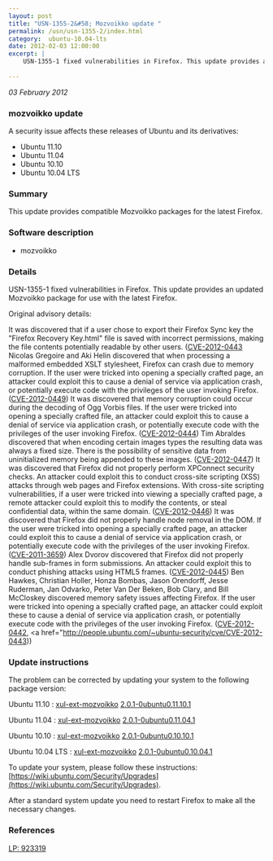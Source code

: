 ```yaml
---
layout: post
title: "USN-1355-2&#58; Mozvoikko update "
permalink: /usn/usn-1355-2/index.html
category:  ubuntu-10.04-lts
date: 2012-02-03 12:00:00
excerpt: |
    USN-1355-1 fixed vulnerabilities in Firefox. This update provides an updated Mozvoikko package for use with the latest Firefox.
    
--- 
```

 
 

*03 February 2012*

### mozvoikko update

A security issue affects these releases of Ubuntu and its derivatives:

* Ubuntu 11.10
* Ubuntu 11.04
* Ubuntu 10.10
* Ubuntu 10.04 LTS

### Summary

This update provides compatible Mozvoikko packages for the latest Firefox. 

### Software description

* mozvoikko 

### Details

USN-1355-1 fixed vulnerabilities in Firefox. This update provides an updated Mozvoikko package for use with the latest Firefox.

Original advisory details:

 It was discovered that if a user chose to export their Firefox Sync key the &quot;Firefox Recovery Key.html&quot; file is saved with incorrect permissions, making the file contents potentially readable by other users. ([CVE-2012-0443](http://people.ubuntu.com/~ubuntu-security/cve/CVE-2012-0450">CVE-2012-0450</a>) Nicolas Gregoire and Aki Helin discovered that when processing a malformed embedded XSLT stylesheet, Firefox can crash due to memory corruption. If the user were tricked into opening a specially crafted page, an attacker could exploit this to cause a denial of service via application crash, or potentially execute code with the privileges of the user invoking Firefox. (<a href="http://people.ubuntu.com/~ubuntu-security/cve/CVE-2012-0449">CVE-2012-0449</a>) It was discovered that memory corruption could occur during the decoding of Ogg Vorbis files. If the user were tricked into opening a specially crafted file, an attacker could exploit this to cause a denial of service via application crash, or potentially execute code with the privileges of the user invoking Firefox. (<a href="http://people.ubuntu.com/~ubuntu-security/cve/CVE-2012-0444">CVE-2012-0444</a>) Tim Abraldes discovered that when encoding certain images types the resulting data was always a fixed size. There is the possibility of sensitive data from uninitialized memory being appended to these images. (<a href="http://people.ubuntu.com/~ubuntu-security/cve/CVE-2012-0447">CVE-2012-0447</a>) It was discovered that Firefox did not properly perform XPConnect security checks. An attacker could exploit this to conduct cross-site scripting (XSS) attacks through web pages and Firefox extensions. With cross-site scripting vulnerabilities, if a user were tricked into viewing a specially crafted page, a remote attacker could exploit this to modify the contents, or steal confidential data, within the same domain. (<a href="http://people.ubuntu.com/~ubuntu-security/cve/CVE-2012-0446">CVE-2012-0446</a>) It was discovered that Firefox did not properly handle node removal in the DOM. If the user were tricked into opening a specially crafted page, an attacker could exploit this to cause a denial of service via application crash, or potentially execute code with the privileges of the user invoking Firefox. (<a href="http://people.ubuntu.com/~ubuntu-security/cve/CVE-2011-3659">CVE-2011-3659</a>) Alex Dvorov discovered that Firefox did not properly handle sub-frames in form submissions. An attacker could exploit this to conduct phishing attacks using HTML5 frames. (<a href="http://people.ubuntu.com/~ubuntu-security/cve/CVE-2012-0445">CVE-2012-0445</a>) Ben Hawkes, Christian Holler, Honza Bombas, Jason Orendorff, Jesse Ruderman, Jan Odvarko, Peter Van Der Beken, Bob Clary, and Bill McCloskey discovered memory safety issues affecting Firefox. If the user were tricked into opening a specially crafted page, an attacker could exploit these to cause a denial of service via application crash, or potentially execute code with the privileges of the user invoking Firefox. (<a href="http://people.ubuntu.com/~ubuntu-security/cve/CVE-2012-0442">CVE-2012-0442</a>, <a href="http://people.ubuntu.com/~ubuntu-security/cve/CVE-2012-0443)) 

### Update instructions

The problem can be corrected by updating your system to the following package version:

Ubuntu 11.10
 : [xul-ext-mozvoikko](https://launchpad.net/ubuntu/+source/mozvoikko) <span> [2.0.1-0ubuntu0.11.10.1](https://launchpad.net/ubuntu/+source/mozvoikko/2.0.1-0ubuntu0.11.10.1) </span> 

Ubuntu 11.04
 : [xul-ext-mozvoikko](https://launchpad.net/ubuntu/+source/mozvoikko) <span> [2.0.1-0ubuntu0.11.04.1](https://launchpad.net/ubuntu/+source/mozvoikko/2.0.1-0ubuntu0.11.04.1) </span> 

Ubuntu 10.10
 : [xul-ext-mozvoikko](https://launchpad.net/ubuntu/+source/mozvoikko) <span> [2.0.1-0ubuntu0.10.10.1](https://launchpad.net/ubuntu/+source/mozvoikko/2.0.1-0ubuntu0.10.10.1) </span> 

Ubuntu 10.04 LTS
 : [xul-ext-mozvoikko](https://launchpad.net/ubuntu/+source/mozvoikko) <span> [2.0.1-0ubuntu0.10.04.1](https://launchpad.net/ubuntu/+source/mozvoikko/2.0.1-0ubuntu0.10.04.1) </span> 

To update your system, please follow these instructions: [https://wiki.ubuntu.com/Security/Upgrades](https://wiki.ubuntu.com/Security/Upgrades).

After a standard system update you need to restart Firefox to make all the necessary changes. 

### References

 
 [LP: 923319](https://launchpad.net/bugs/923319)
 

